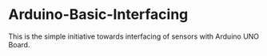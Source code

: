 # Arduino-Basic-Interfacing
This is the simple initiative towards interfacing of sensors with Arduino UNO Board.
